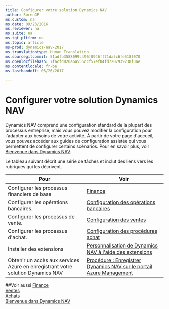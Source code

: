 ```yaml
---
title: Configurer votre solution Dynamics NAV
author: SorenGP
ms.custom: na
ms.date: 09/23/2016
ms.reviewer: na
ms.suite: na
ms.tgt_pltfrm: na
ms.topic: article
ms-prod: dynamics-nav-2017
ms.translationtype: Human Translation
ms.sourcegitcommit: 51adfb3588099c496f0946ff71da5c6fe518f070
ms.openlocfilehash: 7facfd820a6a555ccf57ef04fd7207939238f3ae
ms.contentlocale: fr-be
ms.lasthandoff: 06/26/2017

---
```


# <a name="set-up-your-dynamics-nav"></a>Configurer votre solution Dynamics NAV
Dynamics NAV comprend une configuration standard de la plupart des processus entreprise, mais vous pouvez modifier la configuration pour l'adapter aux besoins de votre activité.
À partir de votre page d'accueil, vous pouvez accéder aux guides de configuration assistée qui vous permettent de configurer certains scénarios. Pour en savoir plus, voir [Bienvenue dans Dynamics NAV](across-get-started.md).  

Le tableau suivant décrit une série de tâches et inclut des liens vers les rubriques qui les décrivent.

| Pour                                                                  | Voir                      |
|---------------------------------------------------------------------|--------------------------|
|Configurer les processus financiers de base|[Finance](finance-setup-setup-finance-setup.md)|
|Configurer les opérations bancaires.|[Configuration des opérations bancaires](bank-setup-banking.md)|
|Configurer les processus de vente.|[Configuration des ventes](sales-setup-sales.md)|
|Configurer les processus d'achat.|[Configuration des procédures achat](purchasing-setup-purchasing.md)|
|Installer des extensions|[Personnalisation de Dynamics NAV à l'aide des extensions](ui-extensions.md)|
|Obtenir un accès aux services Azure en enregistrant votre solution Dynamics NAV|[Procédure : Enregistrer Dynamics NAV sur le portail Azure Management](ui-how-register-dynamics-nav-azure.md)|

##<a name="see-also"></a>Voir aussi
[Finance](finance-setup.md)  
[Ventes](sales-manage-sales.md)  
[Achats](purchasing-manage-purchasing.md)  
[Bienvenue dans Dynamics NAV](across-get-started.md)  

